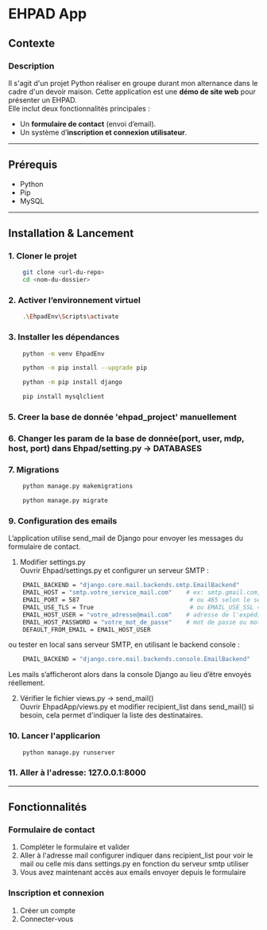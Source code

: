 # EHPAD App

## Contexte

### Description
Il s'agit d'un projet Python réaliser en groupe durant mon alternance dans le cadre d'un devoir maison.
Cette application est une **démo de site web** pour présenter un EHPAD.  
Elle inclut deux fonctionnalités principales :  
- Un **formulaire de contact** (envoi d’email).  
- Un système d’**inscription et connexion utilisateur**.

---

## Prérequis

- Python
- Pip
- MySQL

---

## Installation & Lancement
### 1. Cloner le projet
```bash
    git clone <url-du-repo>
    cd <nom-du-dossier>
```

### 2. Activer l’environnement virtuel
```bash
    .\EhpadEnv\Scripts\activate
```

### 3. Installer les dépendances
```bash
    python -m venv EhpadEnv
```
```bash
    python -m pip install --upgrade pip
```
```bash
    python -m pip install django
``` 
```bash
    pip install mysqlclient
```

### 5. Creer la base de donnée 'ehpad_project' manuellement

### 6. Changer les param de la base de donnée(port, user, mdp, host, port) dans Ehpad/setting.py -> DATABASES

### 7. Migrations
```bash
    python manage.py makemigrations
```
```bash
    python manage.py migrate
```

### 9. Configuration des emails
L’application utilise send_mail de Django pour envoyer les messages du formulaire de contact.

1. Modifier settings.py\
Ouvrir Ehpad/settings.py et configurer un serveur SMTP :
```bash
    EMAIL_BACKEND = "django.core.mail.backends.smtp.EmailBackend"
    EMAIL_HOST = "smtp.votre_service_mail.com"    # ex: smtp.gmail.com, smtp.sendinblue.com
    EMAIL_PORT = 587                               # ou 465 selon le service
    EMAIL_USE_TLS = True                           # ou EMAIL_USE_SSL = True
    EMAIL_HOST_USER = "votre_adresse@mail.com"    # adresse de l'expéditeur
    EMAIL_HOST_PASSWORD = "votre_mot_de_passe"    # mot de passe ou mot de passe application
    DEFAULT_FROM_EMAIL = EMAIL_HOST_USER
```
ou tester en local sans serveur SMTP, en utilisant le backend console :
```bash
    EMAIL_BACKEND = "django.core.mail.backends.console.EmailBackend"
```
Les mails s’afficheront alors dans la console Django au lieu d’être envoyés réellement.

2. Vérifier le fichier views.py -> send_mail()\
Ouvrir EhpadApp/views.py et modifier recipient_list dans send_mail() si besoin, cela permet d'indiquer la liste des destinataires.

### 10. Lancer l'applicarion
```bash
    python manage.py runserver
```

### 11. Aller à l'adresse: 127.0.0.1:8000

---

## Fonctionnalités

### Formulaire de contact
1. Compléter le formulaire et valider
2. Aller à l'adresse mail configurer indiquer dans recipient_list pour voir le mail ou celle mis dans settings.py en fonction du serveur smtp utiliser
3. Vous avez maintenant accès aux emails envoyer depuis le formulaire

### Inscription et connexion
1. Créer un compte
2. Connecter-vous
